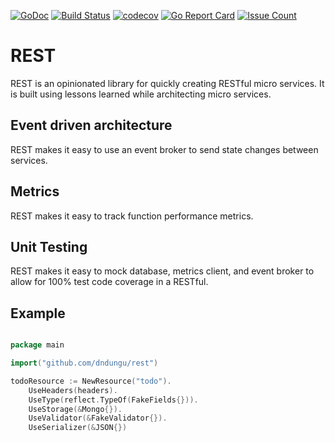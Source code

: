 [![GoDoc](https://godoc.org/github.com/dndungu/rest?status.svg)](https://godoc.org/github.com/dndungu/rest)
[![Build Status](https://travis-ci.org/dndungu/rest.svg?branch=master)](https://travis-ci.org/dndungu/rest)
[![codecov](https://codecov.io/gh/dndungu/rest/branch/master/graph/badge.svg)](https://codecov.io/gh/dndungu/rest)
[![Go Report Card](https://goreportcard.com/badge/github.com/dndungu/rest)](https://goreportcard.com/report/github.com/dndungu/rest)
[![Issue Count](https://codeclimate.com/github/dndungu/rest/badges/issue_count.svg)](https://codeclimate.com/github/dndungu/rest)

# REST
REST is an opinionated library for quickly creating RESTful micro services. It is built using lessons learned while architecting micro services.

## Event driven architecture
REST makes it easy to use an event broker to send state changes between services.

## Metrics
REST makes it easy to track function performance metrics.

## Unit Testing
REST makes it easy to mock database, metrics client, and event broker to allow for 100% test code coverage in a RESTful.

## Example

```go

package main

import("github.com/dndungu/rest")

todoResource := NewResource("todo").
	UseHeaders(headers).
	UseType(reflect.TypeOf(FakeFields{})).
	UseStorage(&Mongo{}).
	UseValidator(&FakeValidator{}).
	UseSerializer(&JSON{})

```
